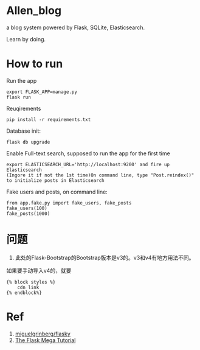 # Allen_blog
a blog system powered by Flask, SQLite, Elasticsearch.

Learn by doing.

# How to run
Run the app
```
export FLASK_APP=manage.py
flask run
```

Reuqirements
```
pip install -r requirements.txt
```

Database init:
```
flask db upgrade
```

Enable Full-text search, supposed to run the app for the first time
```
export ELASTICSEARCH_URL='http://localhost:9200' and fire up Elasticsearch
(Ingore it if not the 1st time)On command line, type "Post.reindex()" to initialize posts in Elasticsearch  
```

Fake users and posts, on command line:
```
from app.fake.py import fake_users, fake_posts
fake_users(100)
fake_posts(1000)
```

# 问题
1.  此处的Flask-Bootstrap的Bootstrap版本是v3的。v3和v4有地方用法不同。

如果要手动导入v4的，就要
```
{% block styles %}
    cdn link
{% endblock%}
```

# Ref
1.  [miguelgrinberg/flasky](https://github.com/miguelgrinberg/flasky)
2.  [The Flask Mega Tutorial](https://blog.miguelgrinberg.com/post/the-flask-mega-tutorial-part-xiv-ajax)
